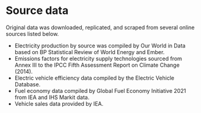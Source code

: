 # Source data

Original data was downloaded, replicated, and scraped from several online sources listed below.

* Electricity production by source was compiled by Our World in Data based on BP Statistical Review of World Energy and Ember. 
* Emissions factors for electricity supply technologies sourced from Annex III to the IPCC Fifth Assessment Report on Climate Change (2014). 
* Electric vehicle efficiency data compiled by the Electric Vehicle Database.
* Fuel economy data compiled by Global Fuel Economy Initiative 2021 from IEA and IHS Markit data.
* Vehicle sales data provided by IEA.

